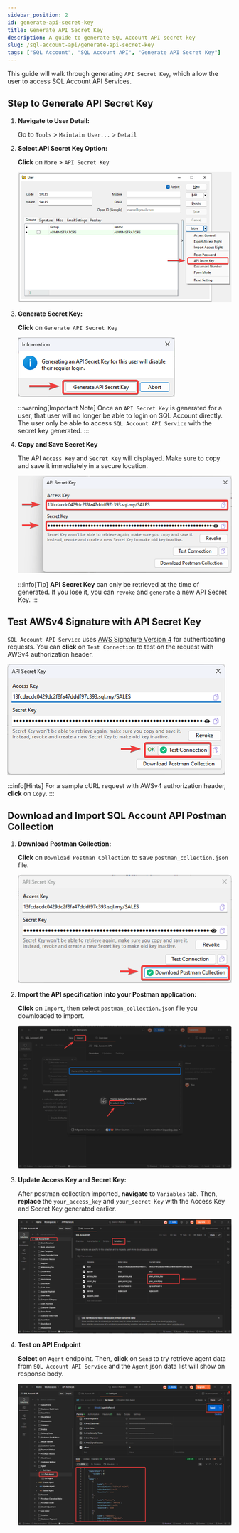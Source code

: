 ```yaml
---
sidebar_position: 2
id: generate-api-secret-key
title: Generate API Secret Key
description: A guide to generate SQL Account API secret key
slug: /sql-account-api/generate-api-secret-key
tags: ["SQL Account", "SQL Account API", "Generate API Secret Key"]
---
```


This guide will walk through generating `API Secret Key`, which allow the user to access SQL Account API Services.

## Step to Generate API Secret Key

1. **Navigate to User Detail:**

    Go to `Tools` > `Maintain User...` > `Detail`

2. **Select API Secret Key Option:**

    **Click** on `More` > `API Secret Key`

    ![1](../../../static/img/integration/sql-account-api/generate-api-secret-key/1.png)

3. **Generate Secret Key:**

    **Click** on `Generate API Secret Key`

    ![2](../../../static/img/integration/sql-account-api/generate-api-secret-key/2.png)

    :::warning[Important Note]
    Once an `API Secret Key` is generated for a user, that user will no longer be able to login on SQL Account directly. The user only be able to access `SQL Account API Service` with the secret key generated.
    :::

4. **Copy and Save Secret Key**

    The API `Access Key` and `Secret Key` will displayed. Make sure to copy and save it immediately in a secure location.

    ![3](../../../static/img/integration/sql-account-api/generate-api-secret-key/3.png)

    :::info[Tip]
    **API Secret Key** can only be retrieved at the time of generated. If you lose it, you can `revoke` and `generate` a new API Secret Key.
    :::

## Test AWSv4 Signature with API Secret Key

`SQL Account API Service` uses [AWS Signature Version 4](https://docs.aws.amazon.com/AmazonS3/latest/API/sigv4-auth-using-authorization-header.html) for authenticating requests. You can **click** on `Test Connection` to test on the request with AWSv4 authorization header.

![4](../../../static/img/integration/sql-account-api/generate-api-secret-key/4.png)

:::info[Hints]
For a sample cURL request with AWSv4 authorization header, **click** on `Copy`.
:::

## Download and Import SQL Account API Postman Collection

1. **Download Postman Collection:**

    **Click** on `Download Postman Collection` to save `postman_collection.json` file.

    ![5](../../../static/img/integration/sql-account-api/generate-api-secret-key/5.png)

2. **Import the API specification into your Postman application:**

    **Click** on `Import`, then select `postman_collection.json` file you downloaded to import.

    ![postman-1](../../../static/img/integration/sql-account-api/generate-api-secret-key/postman-1.png)

3. **Update Access Key and Secret Key:**

    After postman collection imported, **navigate** to `Variables` tab. Then, **replace** the `your_access_key` and `your_secret Key` with the Access Key and Secret Key generated earlier.

    ![postman-2](../../../static/img/integration/sql-account-api/generate-api-secret-key/postman-2.png)

4. **Test on API Endpoint**

    **Select** on `Agent` endpoint. Then, **click** on `Send` to try retrieve agent data from `SQL Account API Service` and the `Agent` json data list will show on response body.

    ![postman-3](../../../static/img/integration/sql-account-api/generate-api-secret-key/postman-3.png)
